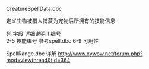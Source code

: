 CreatureSpellData.dbc


定义生物被猎人捕获为宠物后所拥有的技能信息

列	字段	详细说明
1	编号	
2-5	技能编号	参考spell.dbc
6-9	可用性	


SpellRange.dbc 详解
http://www.xywow.net/forum.php?mod=viewthread&tid=364
